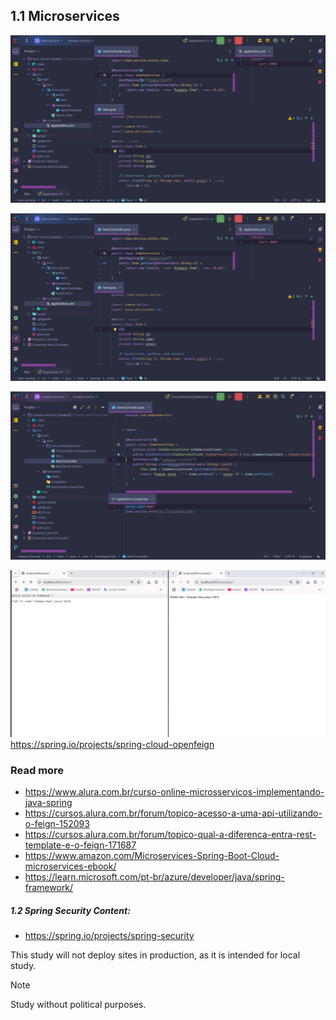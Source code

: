 ## 1.1 Microservices


[![1.png](imgs/1.png)](https://github.com/luizaandradeti/Microservices-Java-Spring-Web-Service/blob/main/imgs/1.png)


![1.png](imgs/1.png)


[![2.png](imgs/2.png)](https://github.com/luizaandradeti/microsservicos-java-spring-web-service/blob/main/imgs/2.png)

[![3.png](imgs/3.png)](https://github.com/luizaandradeti/microsservicos-java-spring-web-service/blob/main/imgs/3.png)
https://spring.io/projects/spring-cloud-openfeign

### Read more

- https://www.alura.com.br/curso-online-microsservicos-implementando-java-spring
- https://cursos.alura.com.br/forum/topico-acesso-a-uma-api-utilizando-o-feign-152093
- https://cursos.alura.com.br/forum/topico-qual-a-diferenca-entra-rest-template-e-o-feign-171687
- https://www.amazon.com/Microservices-Spring-Boot-Cloud-microservices-ebook/
- https://learn.microsoft.com/pt-br/azure/developer/java/spring-framework/

##### 1.2 Spring Security Content:

- https://spring.io/projects/spring-security

This study will not deploy sites in production, as it is intended for local study.

> [!NOTE]
>
> Study without political purposes.
